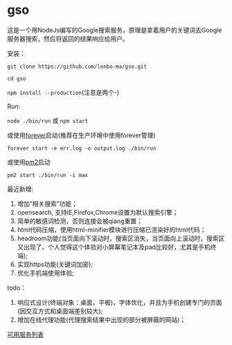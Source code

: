 gso
===
这是一个用NodeJs编写的Google搜索服务，原理是拿着用户的关键词去Google服务器搜索，然后将返回的结果响应给用户。

安装：

`git clone https://github.com/lenbo-ma/gso.git`

`cd gso`

`npm install --production`(注意是两个-)


Run:

`node ./bin/run` 或 `npm start`

或使用[forever](https://github.com/nodejitsu/forever)启动(推荐在生产环境中使用forever管理)

`forever start -e err.log -o output.log ./bin/run`

或使用[pm2](https://github.com/Unitech/pm2)启动

`pm2 start ./bin/run -i max`

最近新增:

1. 增加“相关搜索”功能；
2. opensearch, 支持IE,Firefox,Chrome设置为默认搜索引擎；
3. 简单的敏感词检测，否则连接会被qiang重置；
4. html代码压缩，使用html-minifier模块进行压缩已渲染好的html代码；
5. headroom功能(当页面向下滚动时，搜索区消失，当页面向上滚动时，搜索区又出现了。个人觉得这个体验对小屏幕笔记本及pad比较好，尤其是手机终端); 
6. 实现https功能(关键词加密);
7. 优化手机端使用体验;

todo：

1. 响应式设计(终端对象：桌面，平板)，字体优化，并且为手机创建专门的页面(因交互方式和桌面端差别较大);
2. 增加在线代理功能(代理搜索结果中出现的部分被屏蔽的网站)；

[可用服务列表](https://github.com/lenbo-ma/gso/wiki/%E5%8F%AF%E7%94%A8%E6%9C%8D%E5%8A%A1%E5%88%97%E8%A1%A8)

